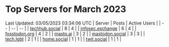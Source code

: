# Top Servers for March 2023
Last Updated: 03/05/2023 03:34:06 UTC
| Server | Posts | Active Users |
| -- | -- | -- |
| [techhub.social](https://techhub.social/tags/PowerShell) | 8 | 4 |
| [infosec.exchange](https://infosec.exchange/tags/PowerShell) | 6 | 4 |
| [fosstodon.org](https://fosstodon.org/tags/PowerShell) | 4 | 2 |
| [masto.ai](https://masto.ai/tags/PowerShell) | 3 | 2 |
| [mastodon.social](https://mastodon.social/tags/PowerShell) | 3 | 3 |
| [tech.lgbt](https://tech.lgbt/tags/PowerShell) | 2 | 1 |
| [home.social](https://home.social/tags/PowerShell) | 1 | 1 |
| [twit.social](https://twit.social/tags/PowerShell) | 1 | 1 |
